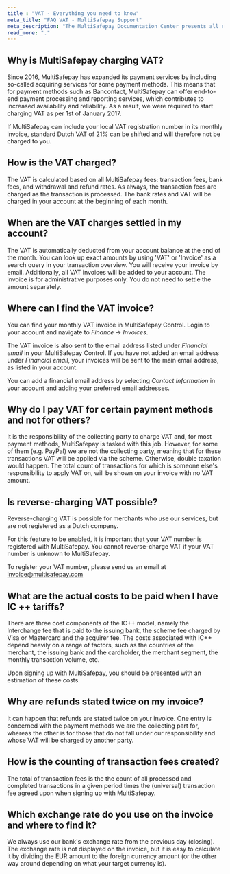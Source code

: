 ```yaml
---
title : "VAT - Everything you need to know"
meta_title: "FAQ VAT - MultiSafepay Support"
meta_description: "The MultiSafepay Documentation Center presents all relevant information about our Plugins and API. You can also find support pages for Payment Methods, Tools and General Questions as well as the contact details of our Support and Integration Teams."
read_more: "."
---
```


## Why is MultiSafepay charging VAT?
Since 2016, MultiSafepay has expanded its payment services by including so-called acquiring services for some payment methods. This means that for payment methods such as Bancontact, MultiSafepay can offer end-to-end payment processing and reporting services, which contributes to increased availability and reliability. As a result, we were required to start charging VAT as per 1st of January 2017.

If MultiSafepay can include your local VAT registration number in its monthly invoice, standard Dutch VAT of 21% can be shifted and will therefore not be charged to you.

## How is the VAT charged?
The VAT is calculated based on all MultiSafepay fees: transaction fees, bank fees, and withdrawal and refund rates. As always, the transaction fees are charged as the transaction is processed. The bank rates and VAT will be charged in your account at the beginning of each month.

## When are the VAT charges settled in my account?

The VAT is automatically deducted from your account balance at the end of the month. You can look up exact amounts by using 'VAT' or 'Invoice' as a search query in your transaction overview. You will receive your invoice by email. Additionally, all VAT invoices will be added to your account. The invoice is for administrative purposes only. You do not need to settle the amount separately.

## Where can I find the VAT invoice?
You can find your monthly VAT invoice in MultiSafepay Control. Login to your account and navigate to _Finance_ -> _Invoices_.

The VAT invoice is also sent to the email address listed under _Financial email_ in your MultiSafepay Control. If you have not added an email address under _Financial email_, your invoices will be sent to the main email address, as listed in your account.

You can add a financial email address by selecting _Contact Information_ in your account and adding your preferred email addresses.  

## Why do I pay VAT for certain payment methods and not for others?
It is the responsibility of the collecting party to charge VAT and, for most payment methods, MultiSafepay is tasked with this job. However, for some of them (e.g. PayPal) we are not the collecting party, meaning that for these transactions VAT will be applied via the scheme. Otherwise, double taxation would happen. The total count of transactions for which is someone else's responsibility to apply VAT on, will be shown on your invoice with no VAT amount.

## Is reverse-charging VAT possible?
Reverse-charging VAT is possible for merchants who use our services, but are not registered as a Dutch company. 

For this feature to be enabled, it is important that your VAT number is registered with MultiSafepay. You cannot reverse-charge VAT if your VAT number is unknown to MultiSafepay.

To register your VAT number, please send us an email at <invoice@multisafepay.com>

## What are the actual costs to be paid when I have IC ++ tariffs?
There are three cost components of the IC++ model, namely the Interchange fee that is paid to the issuing bank, the scheme fee charged by Visa or Mastercard and the acquirer fee. The costs associated with IC++ depend heavily on a range of factors, such as the countries of the merchant, the issuing bank and the cardholder, the merchant segment, the monthly transaction volume, etc. 

Upon signing up with MultiSafepay, you should be presented with an estimation of these costs.


## Why are refunds stated twice on my invoice?
It can happen that refunds are stated twice on your invoice. One entry is concerned with the payment methods we are the collecting part for, whereas the other is for those that do not fall under our responsibility and whose VAT will be charged by another party.

## How is the counting of transaction fees created?
The total of transaction fees is the the count of all processed and completed transactions in a given period times the (universal) transaction fee agreed upon when signing up with MultiSafepay.

## Which exchange rate do you use on the invoice and where to find it?
We always use our bank's exchange rate from the previous day (closing). The exchange rate is not displayed on the invoice, but it is easy to calculate it by dividing the EUR amount to the foreign currency amount (or the other way around depending on what your target currency is).  


